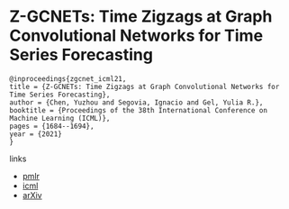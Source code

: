 # Z-GCNETs: Time Zigzags at Graph Convolutional Networks for Time Series Forecasting

```
@inproceedings{zgcnet_icml21,
title = {Z-GCNETs: Time Zigzags at Graph Convolutional Networks for Time Series Forecasting},
author = {Chen, Yuzhou and Segovia, Ignacio and Gel, Yulia R.},
booktitle = {Proceedings of the 38th International Conference on Machine Learning (ICML)},
pages = {1684--1694},
year = {2021}
}
```

links
- [pmlr](http://proceedings.mlr.press/v139/chen21o.html)
- [icml](https://icml.cc/virtual/2021/poster/9391)
- [arXiv](https://arxiv.org/abs/2105.04100)
